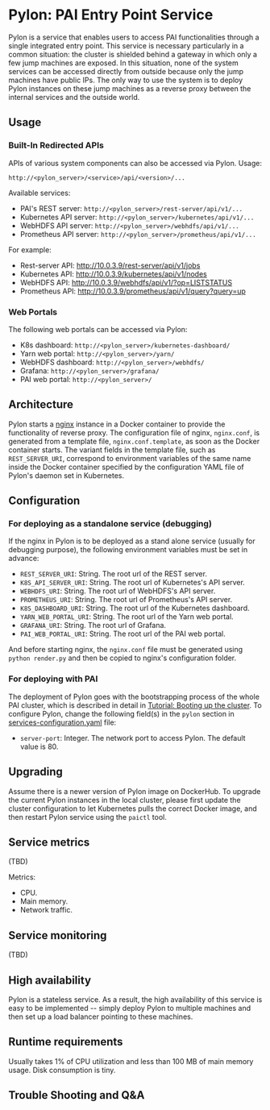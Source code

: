 # Pylon: PAI Entry Point Service

Pylon is a service that enables users to access PAI functionalities through a single integrated entry point. This service is necessary particularly in a common situation: the cluster is shielded behind a gateway in which only a few jump machines are exposed. In this situation, none of the system services can be accessed directly from outside because only the jump machines have public IPs. The only way to use the system is to deploy Pylon instances on these jump machines as a reverse proxy between the internal services and the outside world.

## Usage

### Built-In Redirected APIs

APIs of various system components can also be accessed via Pylon. Usage:

    http://<pylon_server>/<service>/api/<version>/...
    

Available services:

* PAI's REST server: `http://<pylon_server>/rest-server/api/v1/...`
* Kubernetes API server: `http://<pylon_server>/kubernetes/api/v1/...`
* WebHDFS API server: `http://<pylon_server>/webhdfs/api/v1/...`
* Prometheus API server: `http://<pylon_server>/prometheus/api/v1/...`

For example:

* Rest-server API: http://10.0.3.9/rest-server/api/v1/jobs
* Kubernetes API: http://10.0.3.9/kubernetes/api/v1/nodes
* WebHDFS API: http://10.0.3.9/webhdfs/api/v1/?op=LISTSTATUS
* Prometheus API: http://10.0.3.9/prometheus/api/v1/query?query=up

### Web Portals

The following web portals can be accessed via Pylon:

* K8s dashboard: `http://<pylon_server>/kubernetes-dashboard/`
* Yarn web portal: `http://<pylon_server>/yarn/`
* WebHDFS dashboard: `http://<pylon_server>/webhdfs/`
* Grafana: `http://<pylon_server>/grafana/`
* PAI web portal: `http://<pylon_server>/`

## Architecture

Pylon starts a [nginx](http://nginx.org/) instance in a Docker container to provide the functionality of reverse proxy. The configuration file of nginx, `nginx.conf`, is generated from a template file, `nginx.conf.template`, as soon as the Docker container starts. The variant fields in the template file, such as `REST_SERVER_URI`, correspond to environment variables of the same name inside the Docker container specified by the configuration YAML file of Pylon's daemon set in Kubernetes.

## Configuration

### For deploying as a standalone service (debugging)

If the nginx in Pylon is to be deployed as a stand alone service (usually for debugging purpose), the following environment variables must be set in advance:

* `REST_SERVER_URI`: String. The root url of the REST server.
* `K8S_API_SERVER_URI`: String. The root url of Kubernetes's API server.
* `WEBHDFS_URI`: String. The root url of WebHDFS's API server.
* `PROMETHEUS_URI`: String. The root url of Prometheus's API server.
* `K8S_DASHBOARD_URI`: String. The root url of the Kubernetes dashboard.
* `YARN_WEB_PORTAL_URI`: String. The root url of the Yarn web portal.
* `GRAFANA_URI`: String. The root url of Grafana.
* `PAI_WEB_PORTAL_URI`: String. The root url of the PAI web portal.

And before starting nginx, the `nginx.conf` file must be generated using `python render.py` and then be copied to nginx's configuration folder.

### For deploying with PAI

The deployment of Pylon goes with the bootstrapping process of the whole PAI cluster, which is described in detail in [Tutorial: Booting up the cluster](../pai-management/doc/distributed-deploy.md). To configure Pylon, change the following field(s) in the `pylon` section in [services-configuration.yaml](../../../examples/cluster-configuration/services-configuration.yaml) file:

* `server-port`: Integer. The network port to access Pylon. The default value is 80.

## Upgrading

Assume there is a newer version of Pylon image on DockerHub. To upgrade the current Pylon instances in the local cluster, please first update the cluster configuration to let Kubernetes pulls the correct Docker image, and then restart Pylon service using the `paictl` tool.

## Service metrics

(TBD)

Metrics:

* CPU.
* Main memory.
* Network traffic.

## Service monitoring

(TBD)

## High availability

Pylon is a stateless service. As a result, the high availability of this service is easy to be implemented -- simply deploy Pylon to multiple machines and then set up a load balancer pointing to these machines.

## Runtime requirements

Usually takes 1% of CPU utilization and less than 100 MB of main memory usage. Disk consumption is tiny.

## Trouble Shooting and Q&A

<n>